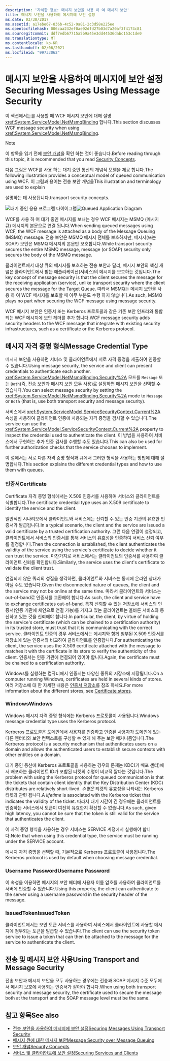 ```yaml
---
description: '자세한 정보: 메시지 보안을 사용 하 여 메시지 보안'
title: 메시지 보안을 사용하여 메시지에 보안 설정
ms.date: 03/30/2017
ms.assetid: a17ebe67-836b-4c52-9a81-2c3d58e225ee
ms.openlocfilehash: 006caa232ef0ae92dfd27b03d7a20af3f4174c81
ms.sourcegitcommit: ddf7edb67715a5b9a45e3dd44536dabc153c1de0
ms.translationtype: MT
ms.contentlocale: ko-KR
ms.lasthandoff: 02/06/2021
ms.locfileid: "99733062"
---
```

# <a name="securing-messages-using-message-security"></a><span data-ttu-id="fbedb-103">메시지 보안을 사용하여 메시지에 보안 설정</span><span class="sxs-lookup"><span data-stu-id="fbedb-103">Securing Messages Using Message Security</span></span>

<span data-ttu-id="fbedb-104">이 섹션에서는를 사용할 때 WCF 메시지 보안에 대해 설명 <xref:System.ServiceModel.NetMsmqBinding> 합니다.</span><span class="sxs-lookup"><span data-stu-id="fbedb-104">This section discusses WCF message security when using <xref:System.ServiceModel.NetMsmqBinding>.</span></span>  
  
> [!NOTE]
> <span data-ttu-id="fbedb-105">이 항목을 읽기 전에 [보안 개념](security-concepts.md)을 확인 하는 것이 좋습니다.</span><span class="sxs-lookup"><span data-stu-id="fbedb-105">Before reading through this topic, it is recommended that you read [Security Concepts](security-concepts.md).</span></span>  
  
 <span data-ttu-id="fbedb-106">다음 그림은 WCF를 사용 하는 대기 중인 통신의 개념적 모델을 제공 합니다.</span><span class="sxs-lookup"><span data-stu-id="fbedb-106">The following illustration provides a conceptual model of queued communication using WCF.</span></span> <span data-ttu-id="fbedb-107">이 그림과 용어는 전송 보안 개념을</span><span class="sxs-lookup"><span data-stu-id="fbedb-107">This illustration and terminology are used to explain</span></span>  
  
 <span data-ttu-id="fbedb-108">설명하는 데 사용됩니다.</span><span class="sxs-lookup"><span data-stu-id="fbedb-108">transport security concepts.</span></span>  
  
 <span data-ttu-id="fbedb-109">![대기 중인 응용 프로그램 다이어그램](media/distributed-queue-figure.jpg "분산 큐 그림")</span><span class="sxs-lookup"><span data-stu-id="fbedb-109">![Queued Application Diagram](media/distributed-queue-figure.jpg "Distributed-Queue-Figure")</span></span>  
  
 <span data-ttu-id="fbedb-110">WCF를 사용 하 여 대기 중인 메시지를 보내는 경우 WCF 메시지는 MSMQ (메시지 큐) 메시지의 본문으로 연결 됩니다.</span><span class="sxs-lookup"><span data-stu-id="fbedb-110">When sending queued messages using WCF, the WCF message is attached as a body of the Message Queuing (MSMQ) message.</span></span> <span data-ttu-id="fbedb-111">전송 보안은 MSMQ 메시지 전체를 보호하지만, 메시지(또는 SOAP) 보안은 MSMQ 메시지의 본문만 보호합니다.</span><span class="sxs-lookup"><span data-stu-id="fbedb-111">While transport security secures the entire MSMQ message, message (or SOAP) security only secures the body of the MSMQ message.</span></span>  
  
 <span data-ttu-id="fbedb-112">클라이언트에서 대상 큐의 메시지를 보호하는 전송 보안과 달리, 메시지 보안의 핵심 개념은 클라이언트에서 받는 애플리케이션(서비스)의 메시지를 보호하는 것입니다.</span><span class="sxs-lookup"><span data-stu-id="fbedb-112">The key concept of message security is that the client secures the message for the receiving application (service), unlike transport security where the client secures the message for the Target Queue.</span></span> <span data-ttu-id="fbedb-113">따라서 MSMQ는 메시지 보안을 사용 하 여 WCF 메시지를 보호할 때 아무 부분도 수행 하지 않습니다.</span><span class="sxs-lookup"><span data-stu-id="fbedb-113">As such, MSMQ plays no part when securing the WCF message using message security.</span></span>  
  
 <span data-ttu-id="fbedb-114">WCF 메시지 보안은 인증서 또는 Kerberos 프로토콜과 같은 기존 보안 인프라와 통합 되는 WCF 메시지에 보안 헤더를 추가 합니다.</span><span class="sxs-lookup"><span data-stu-id="fbedb-114">WCF message security adds security headers to the WCF message that integrate with existing security infrastructures, such as a certificate or the Kerberos protocol.</span></span>  
  
## <a name="message-credential-type"></a><span data-ttu-id="fbedb-115">메시지 자격 증명 형식</span><span class="sxs-lookup"><span data-stu-id="fbedb-115">Message Credential Type</span></span>  

 <span data-ttu-id="fbedb-116">메시지 보안을 사용하면 서비스 및 클라이언트에서 서로 자격 증명을 제출하여 인증할 수 있습니다.</span><span class="sxs-lookup"><span data-stu-id="fbedb-116">Using message security, the service and client can present credentials to authenticate each another.</span></span> <span data-ttu-id="fbedb-117"><xref:System.ServiceModel.NetMsmqBinding.Security%2A> 모드를 `Message` 또는 `Both`(즉, 전송 보안과 메시지 보안 모두 사용)로 설정하면 메시지 보안을 선택할 수 있습니다.</span><span class="sxs-lookup"><span data-stu-id="fbedb-117">You can select message security by setting the <xref:System.ServiceModel.NetMsmqBinding.Security%2A> mode to `Message` or `Both` (that is, use both transport security and message security).</span></span>  
  
 <span data-ttu-id="fbedb-118">서비스에서 <xref:System.ServiceModel.ServiceSecurityContext.Current%2A> 속성을 사용하여 클라이언트 인증에 사용되는 자격 증명을 검사할 수 있습니다.</span><span class="sxs-lookup"><span data-stu-id="fbedb-118">The service can use the <xref:System.ServiceModel.ServiceSecurityContext.Current%2A> property to inspect the credential used to authenticate the client.</span></span> <span data-ttu-id="fbedb-119">이 방법을 사용하여 서비스에서 구현하는 추가 인증 검사를 수행할 수도 있습니다.</span><span class="sxs-lookup"><span data-stu-id="fbedb-119">This can also be used for further authorization checks that the service chooses to implement.</span></span>  
  
 <span data-ttu-id="fbedb-120">이 절에서는 서로 다른 자격 증명 형식과 큐에서 그러한 형식을 사용하는 방법에 대해 설명합니다.</span><span class="sxs-lookup"><span data-stu-id="fbedb-120">This section explains the different credential types and how to use them with queues.</span></span>  
  
### <a name="certificate"></a><span data-ttu-id="fbedb-121">인증서</span><span class="sxs-lookup"><span data-stu-id="fbedb-121">Certificate</span></span>  

 <span data-ttu-id="fbedb-122">Certificate 자격 증명 형식에서는 X.509 인증서를 사용하여 서비스와 클라이언트를 식별합니다.</span><span class="sxs-lookup"><span data-stu-id="fbedb-122">The certificate credential type uses an X.509 certificate to identify the service and the client.</span></span>  
  
 <span data-ttu-id="fbedb-123">일반적인 시나리오에서 클라이언트와 서비스에는 신뢰할 수 있는 인증 기관의 유효한 인증서가 발급됩니다.</span><span class="sxs-lookup"><span data-stu-id="fbedb-123">In a typical scenario, the client and the service are issued a valid certificate by a trusted certification authority.</span></span> <span data-ttu-id="fbedb-124">그런 다음 연결이 설정되고, 클라이언트에서 서비스의 인증서를 통해 서비스의 유효성을 인증하여 서비스 신뢰 여부를 결정합니다.</span><span class="sxs-lookup"><span data-stu-id="fbedb-124">Then the connection is established, the client authenticates the validity of the service using the service's certificate to decide whether it can trust the service.</span></span> <span data-ttu-id="fbedb-125">마찬가지로 서비스에서는 클라이언트의 인증서를 사용하여 클라이언트 신뢰를 확인합니다.</span><span class="sxs-lookup"><span data-stu-id="fbedb-125">Similarly, the service uses the client's certificate to validate the client trust.</span></span>  
  
 <span data-ttu-id="fbedb-126">연결되지 않은 쿼리의 성질을 생각하면, 클라이언트와 서비스는 동시에 온라인 상태가 아닐 수도 있습니다.</span><span class="sxs-lookup"><span data-stu-id="fbedb-126">Given the disconnected nature of queues, the client and the service may not be online at the same time.</span></span> <span data-ttu-id="fbedb-127">따라서 클라이언트와 서비스는 out-of-band로 인증서를 교환해야 합니다.</span><span class="sxs-lookup"><span data-stu-id="fbedb-127">As such, the client and service have to exchange certificates out-of-band.</span></span> <span data-ttu-id="fbedb-128">특히 신뢰할 수 있는 저장소에 서비스의 인증서(인증 기관에 체인으로 연결 가능)를 가지고 있는 클라이언트는 올바른 서비스와 통신하고 있는 것을 신뢰해야 합니다.</span><span class="sxs-lookup"><span data-stu-id="fbedb-128">In particular, the client, by virtue of holding the service's certificate (which can be chained to a certification authority) in its trusted store, must trust that it is communicating with the correct service.</span></span> <span data-ttu-id="fbedb-129">클라이언트 인증의 경우 서비스에서는 메시지와 함께 첨부된 X.509 인증서를 저장소에 있는 인증서와 비교하여 클라이언트를 인증합니다.</span><span class="sxs-lookup"><span data-stu-id="fbedb-129">For authenticating the client, the service uses the X.509 certificate attached with the message to matches it with the certificate in its store to verify the authenticity of the client.</span></span> <span data-ttu-id="fbedb-130">인증서는 인증 기관에 연결되어 있어야 합니다.</span><span class="sxs-lookup"><span data-stu-id="fbedb-130">Again, the certificate must be chained to a certification authority.</span></span>  
  
 <span data-ttu-id="fbedb-131">Windows를 실행하는 컴퓨터에서 인증서는 다양한 종류의 저장소에 저장됩니다.</span><span class="sxs-lookup"><span data-stu-id="fbedb-131">On a computer running Windows, certificates are held in several kinds of stores.</span></span> <span data-ttu-id="fbedb-132">여러 저장소에 대 한 자세한 내용은 [인증서 저장소](/previous-versions/windows/it-pro/windows-server-2003/cc757138(v=ws.10))를 참조 하세요.</span><span class="sxs-lookup"><span data-stu-id="fbedb-132">For more information about the different stores, see [Certificate stores](/previous-versions/windows/it-pro/windows-server-2003/cc757138(v=ws.10)).</span></span>  
  
### <a name="windows"></a><span data-ttu-id="fbedb-133">Windows</span><span class="sxs-lookup"><span data-stu-id="fbedb-133">Windows</span></span>  

 <span data-ttu-id="fbedb-134">Windows 메시지 자격 증명 형식에는 Kerberos 프로토콜이 사용됩니다.</span><span class="sxs-lookup"><span data-stu-id="fbedb-134">Windows message credential type uses the Kerberos protocol.</span></span>  
  
 <span data-ttu-id="fbedb-135">Kerberos 프로토콜은 도메인에서 사용자를 인증하고 인증된 사용자가 도메인에 있는 다른 엔터티와 보안 컨텍스트를 구성할 수 있게 해 주는 보안 메커니즘입니다.</span><span class="sxs-lookup"><span data-stu-id="fbedb-135">The Kerberos protocol is a security mechanism that authenticates users on a domain and allows the authenticated users to establish secure contexts with other entities on a domain.</span></span>  
  
 <span data-ttu-id="fbedb-136">대기 중인 통신에 Kerberos 프로토콜을 사용하는 경우의 문제는 KDC(키 배포 센터)에서 배포하는 클라이언트 ID가 포함된 티켓의 수명이 비교적 짧다는 것입니다.</span><span class="sxs-lookup"><span data-stu-id="fbedb-136">The problem with using the Kerberos protocol for queued communication is that the tickets that contain client identity that the Key Distribution Center (KDC) distributes are relatively short-lived.</span></span> <span data-ttu-id="fbedb-137">*수명은* 티켓의 유효성을 나타내는 Kerberos 티켓과 관련 됩니다.</span><span class="sxs-lookup"><span data-stu-id="fbedb-137">A *lifetime* is associated with the Kerberos ticket that indicates the validity of the ticket.</span></span> <span data-ttu-id="fbedb-138">따라서 대기 시간이 긴 경우에는 클라이언트를 인증하는 서비스에서 토큰이 여전히 유효한지 확신할 수 없습니다.</span><span class="sxs-lookup"><span data-stu-id="fbedb-138">As such, given high latency, you cannot be sure that the token is still valid for the service that authenticates the client.</span></span>  
  
 <span data-ttu-id="fbedb-139">이 자격 증명 형식을 사용하는 경우 서비스는 SERVICE 계정에서 실행해야 합니다.</span><span class="sxs-lookup"><span data-stu-id="fbedb-139">Note that when using this credential type, the service must be running under the SERVICE account.</span></span>  
  
 <span data-ttu-id="fbedb-140">메시지 자격 증명을 선택할 때, 기본적으로 Kerberos 프로토콜이 사용됩니다.</span><span class="sxs-lookup"><span data-stu-id="fbedb-140">The Kerberos protocol is used by default when choosing message credential.</span></span>
  
### <a name="username-password"></a><span data-ttu-id="fbedb-141">Username Password</span><span class="sxs-lookup"><span data-stu-id="fbedb-141">Username Password</span></span>  

 <span data-ttu-id="fbedb-142">이 속성을 이용하면 메시지의 보안 헤더에 사용자 이름 암호를 사용하여 클라이언트를 서버에 인증할 수 있습니다.</span><span class="sxs-lookup"><span data-stu-id="fbedb-142">Using this property, the client can authenticate to the server using a username password in the security header of the message.</span></span>  
  
### <a name="issuedtoken"></a><span data-ttu-id="fbedb-143">IssuedToken</span><span class="sxs-lookup"><span data-stu-id="fbedb-143">IssuedToken</span></span>  

 <span data-ttu-id="fbedb-144">클라이언트에서는 보안 토큰 서비스를 사용하여 서비스에서 클라이언트에 사용할 메시지에 첨부되는 토큰을 발급할 수 있습니다.</span><span class="sxs-lookup"><span data-stu-id="fbedb-144">The client can use the security token service to issue a token that can then be attached to the message for the service to authenticate the client.</span></span>  
  
## <a name="using-transport-and-message-security"></a><span data-ttu-id="fbedb-145">전송 및 메시지 보안 사용</span><span class="sxs-lookup"><span data-stu-id="fbedb-145">Using Transport and Message Security</span></span>  

 <span data-ttu-id="fbedb-146">전송 보안과 메시지 보안을 모두 사용하는 경우에는 전송과 SOAP 메시지 수준 모두에서 메시지 보호에 사용되는 인증서가 같아야 합니다.</span><span class="sxs-lookup"><span data-stu-id="fbedb-146">When using both transport security and message security, the certificate used to secure the message both at the transport and the SOAP message level must be the same.</span></span>  
  
## <a name="see-also"></a><span data-ttu-id="fbedb-147">참고 항목</span><span class="sxs-lookup"><span data-stu-id="fbedb-147">See also</span></span>

- [<span data-ttu-id="fbedb-148">전송 보안을 사용하여 메시지에 보안 설정</span><span class="sxs-lookup"><span data-stu-id="fbedb-148">Securing Messages Using Transport Security</span></span>](securing-messages-using-transport-security.md)
- [<span data-ttu-id="fbedb-149">메시지 큐에 대한 메시지 보안</span><span class="sxs-lookup"><span data-stu-id="fbedb-149">Message Security over Message Queuing</span></span>](../samples/message-security-over-message-queuing.md)
- [<span data-ttu-id="fbedb-150">보안 개념</span><span class="sxs-lookup"><span data-stu-id="fbedb-150">Security Concepts</span></span>](security-concepts.md)
- [<span data-ttu-id="fbedb-151">서비스 및 클라이언트에 보안 설정</span><span class="sxs-lookup"><span data-stu-id="fbedb-151">Securing Services and Clients</span></span>](securing-services-and-clients.md)
